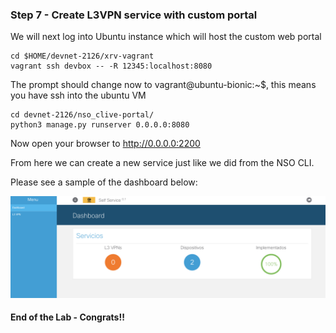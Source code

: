 ### Step 7 - Create L3VPN service with custom portal

We will next log into Ubuntu instance which will host the custom web portal

```
cd $HOME/devnet-2126/xrv-vagrant
vagrant ssh devbox -- -R 12345:localhost:8080
```

The prompt should change now to vagrant@ubuntu-bionic:~$, this means you have ssh into the ubuntu VM
```
cd devnet-2126/nso_clive-portal/
python3 manage.py runserver 0.0.0.0:8080
```

Now open your browser to http://0.0.0.0:2200

From here we can create a new service just like we did from the NSO CLI.  

Please see a sample of the dashboard below:

![Portal](lab/images/nso_portal.png)

#### End of the Lab - Congrats!!